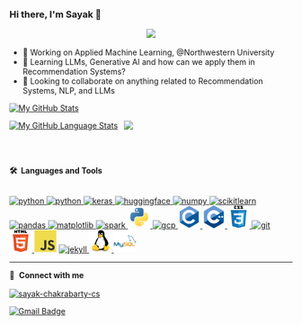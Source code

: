 ### Hi there, I'm Sayak 👋

<p align="center">
<!--   <img src="https://github.com/akshaym96/akshaym96/assets/6770064/7e429b6e-a37f-4496-a6db-d3a8690fd181"/> -->
  <img src="https://readme-typing-svg.demolab.com?font=Fira+Code&weight=800&duration=3000&pause=1000&center=true&vCenter=true&width=440&lines=ML+%7C+NLP+%7C+CV;Gen+AI+%7C+RecSys+%7C+FSL"/>
</p>

- 🔭 Working on Applied Machine Learning, @Northwestern University
- 🌱 Learning LLMs, Generative AI and how can we apply them in Recommendation Systems?
- 👯 Looking to collaborate on anything related to Recommendation Systems, NLP, and LLMs



[![My GitHub Stats](https://github-readme-stats.vercel.app/api/?username=hellokayas&rank_icon=github&show_icons=true&count_private=true&theme=tokyonight)]()

<img align='right' src='https://images.squarespace-cdn.com/content/v1/65a0568b2a8a070d96671ab0/1720490849916-GT3V81YEPI5DYMQCAIFX/Facetune_14-08-2023-21-07-42.JPG' width='300'>


[![My GitHub Language Stats](https://github-readme-stats.vercel.app/api/top-langs/?username=hellokayas&langs_count=5&theme=tokyonight)]()

  <br>
  <br>

<!-- <details>-->
  <b>🛠️&nbsp;&nbsp;Languages&nbsp;and&nbsp;Tools</b>
  <br>
  <br>
<p align="left">
    <a href="https://pytorch.org/" target="_blank"> <img src="https://upload.wikimedia.org/wikipedia/commons/1/10/PyTorch_logo_icon.svg" alt="python" width="40" height="40" /> </a>
    <a href="https://www.tensorflow.org/" target="_blank"> <img src="https://upload.wikimedia.org/wikipedia/commons/2/2d/Tensorflow_logo.svg" alt="python" width="40" height="40" /> </a>
  <a href="https://keras.io/" target="_blank"> <img src="https://upload.wikimedia.org/wikipedia/commons/thumb/a/ae/Keras_logo.svg/512px-Keras_logo.svg.png?20200317115153" alt="keras" width="40" height="40" /> </a>
  <a href="https://huggingface.co/" target="_blank"> <img src="https://huggingface.co/datasets/huggingface/brand-assets/resolve/main/hf-logo.svg" alt="huggingface" width="40" height="40" /> </a>
  <a href="https://numpy.org/" target="_blank"> <img src="https://upload.wikimedia.org/wikipedia/commons/thumb/3/31/NumPy_logo_2020.svg/512px-NumPy_logo_2020.svg.png?20200723114325" alt="numpy" width="40" height="40" /> </a>
  <a href="https://scikit-learn.org/stable/index.html" target="_blank"> <img src="https://upload.wikimedia.org/wikipedia/commons/thumb/0/05/Scikit_learn_logo_small.svg/260px-Scikit_learn_logo_small.svg.png?20180808062052" alt="scikitlearn" width="40" height="40" /> </a>
  <a href="https://pandas.pydata.org/" target="_blank"> <img src="https://upload.wikimedia.org/wikipedia/commons/thumb/e/ed/Pandas_logo.svg/512px-Pandas_logo.svg.png?20200209204934" alt="pandas" width="40" height="40" /> </a>
  <a href="https://matplotlib.org/" target="_blank"> <img src="https://upload.wikimedia.org/wikipedia/commons/thumb/8/84/Matplotlib_icon.svg/180px-Matplotlib_icon.svg.png?20150311090915" alt="matplotlib" width="40" height="40" /> </a>
  <a href="https://spark.apache.org/" target="_blank"> <img src="https://upload.wikimedia.org/wikipedia/commons/thumb/f/f3/Apache_Spark_logo.svg/512px-Apache_Spark_logo.svg.png?20210416091439" alt="spark" width="40" height="40" /> </a>
  <a href="https://www.python.org" target="_blank"> <img src="https://raw.githubusercontent.com/devicons/devicon/master/icons/python/python-original.svg" alt="python" width="40" height="40" /> </a>
<!--   <a href="https://aws.amazon.com" target="_blank"> <img src="https://raw.githubusercontent.com/devicons/devicon/master/icons/amazonwebservices/amazonwebservices-original-wordmark.svg" alt="aws" width="40" height="40" /> </a> -->
<!--   <a href="https://azure.microsoft.com/en-in/" target="_blank"> <img src="https://www.vectorlogo.zone/logos/microsoft_azure/microsoft_azure-icon.svg" alt="azure" width="40" height="40" /> </a> -->
  <a href="https://cloud.google.com" target="_blank"> <img src="https://www.vectorlogo.zone/logos/google_cloud/google_cloud-icon.svg" alt="gcp" width="40" height="40" /> </a>
<!--   <a href="https://www.docker.com/" target="_blank"> <img src="https://raw.githubusercontent.com/devicons/devicon/master/icons/docker/docker-original-wordmark.svg" alt="docker" width="40" height="40" /> </a> -->
<!--   <a href="https://kubernetes.io" target="_blank"> <img src="https://www.vectorlogo.zone/logos/kubernetes/kubernetes-icon.svg" alt="kubernetes" width="40" height="40" /> </a>     -->
<!--   <a href="https://flask.palletsprojects.com/" target="_blank"> <img src="https://www.vectorlogo.zone/logos/pocoo_flask/pocoo_flask-icon.svg" alt="flask" width="40" height="40" /> </a> -->
<!--   <a href="https://streamlit.io/" target="_blank"> <img src="https://image.pngaaa.com/798/5084798-middle.png" alt="streamlit" width="40" height="40" /> </a> -->
<!--   <a href="https://www.gnu.org/software/bash/" target="_blank"> <img src="https://www.vectorlogo.zone/logos/gnu_bash/gnu_bash-icon.svg" alt="bash" width="40" height="40" /> </a> -->
  <a href="https://www.cprogramming.com/" target="_blank"> <img src="https://raw.githubusercontent.com/devicons/devicon/master/icons/c/c-original.svg" alt="c" width="40" height="40" /> </a>
  <a href="https://www.w3schools.com/cpp/" target="_blank"> <img src="https://raw.githubusercontent.com/devicons/devicon/master/icons/cplusplus/cplusplus-original.svg" alt="cplusplus" width="40" height="40" /> </a>
  <a href="https://www.w3schools.com/css/" target="_blank"> <img src="https://raw.githubusercontent.com/devicons/devicon/master/icons/css3/css3-original-wordmark.svg" alt="css3" width="40" height="40" /> </a>
  <a href="https://git-scm.com/" target="_blank"> <img src="https://www.vectorlogo.zone/logos/git-scm/git-scm-icon.svg" alt="git" width="40" height="40" /> </a>
  <a href="https://www.w3.org/html/" target="_blank"> <img src="https://raw.githubusercontent.com/devicons/devicon/master/icons/html5/html5-original-wordmark.svg" alt="html5" width="40" height="40" /> </a>
  <a href="https://developer.mozilla.org/en-US/docs/Web/JavaScript" target="_blank"><img src="https://raw.githubusercontent.com/devicons/devicon/master/icons/javascript/javascript-original.svg" alt="javascript" width="40" height="40" /></a>
  <a href="https://jekyllrb.com/" target="_blank"> <img src="https://www.vectorlogo.zone/logos/jekyllrb/jekyllrb-icon.svg" alt="jekyll" width="40" height="40" /> </a>
<!--   <a href="https://www.jenkins.io" target="_blank"> <img src="https://www.vectorlogo.zone/logos/jenkins/jenkins-icon.svg" alt="jenkins" width="40" height="40" /> </a> -->
  <a href="https://www.linux.org/" target="_blank"> <img src="https://raw.githubusercontent.com/devicons/devicon/master/icons/linux/linux-original.svg" alt="linux" width="40" height="40" /> </a>
<!--   <a href="https://www.microsoft.com/en-us/sql-server" target="_blank"> <img src="https://www.svgrepo.com/show/303229/microsoft-sql-server-logo.svg" alt="mssql" width="40" height="40" /> </a> -->
  <a href="https://www.mysql.com/" target="_blank"> <img src="https://raw.githubusercontent.com/devicons/devicon/master/icons/mysql/mysql-original-wordmark.svg" alt="mysql" width="40" height="40" /> </a>
<!--   <a href="https://www.nginx.com" target="_blank"> <img src="https://raw.githubusercontent.com/devicons/devicon/master/icons/nginx/nginx-original.svg" alt="nginx" width="40" height="40" /> </a> -->
<!--   <a href="https://www.postgresql.org" target="_blank"> <img src="https://raw.githubusercontent.com/devicons/devicon/master/icons/postgresql/postgresql-original-wordmark.svg" alt="postgresql" width="40" height="40" /> </a> -->
<!--   <a href="https://postman.com" target="_blank"> <img src="https://www.vectorlogo.zone/logos/getpostman/getpostman-icon.svg" alt="postman" width="40" height="40" /> </a> -->
<!--   <a href="https://reactjs.org/" target="_blank"> <img src="https://raw.githubusercontent.com/devicons/devicon/master/icons/react/react-original-wordmark.svg" alt="react" width="40" height="40" /> </a> -->
<!--   <a href="https://www.sqlite.org/" target="_blank"> <img src="https://www.vectorlogo.zone/logos/sqlite/sqlite-icon.svg" alt="sqlite" width="40" height="40" /> </a> -->
</p>
<!--</details> -->

<hr/>

🔗 &nbsp;**Connect with me**
<p align="left">
<a href="https://www.linkedin.com/in/sayak-chakrabarty-cs" target="blank"><img align="center" src="https://raw.githubusercontent.com/rahuldkjain/github-profile-readme-generator/master/src/images/icons/Social/linked-in-alt.svg" alt="sayak-chakrabarty-cs" height="30" width="40" /></a>

[![Gmail Badge](https://img.shields.io/badge/-pidnas94335@gmail.com-c14438?style=flat-square&logo=Gmail&logoColor=white&link=mailto:pidnas94335@gmail.com)](mailto:pidnas94335@gmail.com) 
